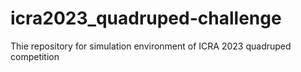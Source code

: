 # icra2023_quadruped-challenge
Thie repository for simulation environment of ICRA 2023 quadruped competition 

